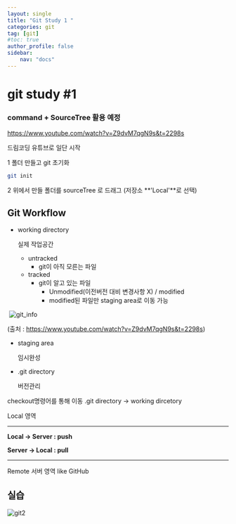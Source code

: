 ```yaml
---
layout: single
title: "Git Study 1 "
categories: git
tag: [git]
#toc: true 
author_profile: false
sidebar:
    nav: "docs"
---
```


# git study #1

### command +  SourceTree 활용 예정

https://www.youtube.com/watch?v=Z9dvM7qgN9s&t=2298s

드림코딩 유튜브로 일단 시작



1 폴더 만들고 git 초기화 

```bash
git init 
```

2 위에서 만들 폴더를 sourceTree 로 드래그  (저장소 **'Local'**로 선택)



## Git Workflow

+ working directory

  실제 작업공간 

  - untracked
    - git이 아직 모른는 파일 
  - tracked
    - git이 알고 있는 파일
      - Unmodified(이전버전 대비 변경사항 X) / modified 
      - modified된 파일만 staging area로 이동 가능 

​		![git_info](../../images/2022-08-17-git기본명령어/git_info.png)

(출처 : https://www.youtube.com/watch?v=Z9dvM7qgN9s&t=2298s)

+ staging area

  임시완성 

+ .git directory

  버전관리

checkout명령어를 통해 이동 
.git directory -> working dircetory  



Local 영역 

---

**Local -> Server : push**

**Server -> Local : pull**

---

Remote 서버 영역 like GitHub



## 실습 

![git2](../images/2022-08-17-git기본명령어/git2.png)





